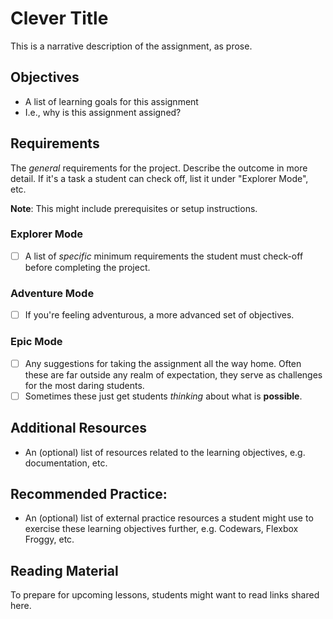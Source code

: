 # Clever Title

This is a narrative description of the assignment, as prose.

## Objectives

- A list of learning goals for this assignment
- I.e., why is this assignment assigned?

## Requirements

The _general_ requirements for the project. Describe the outcome in more detail. If it's a task a student can check off, list it under "Explorer Mode", etc.

**Note**: This might include prerequisites or setup instructions.

### Explorer Mode

- [ ] A list of _specific_ minimum requirements the student must check-off before completing the project.

### Adventure Mode

- [ ] If you're feeling adventurous, a more advanced set of objectives.

### Epic Mode

- [ ] Any suggestions for taking the assignment all the way home. Often these are far outside any realm of expectation,
      they serve as challenges for the most daring students.
- [ ] Sometimes these just get students _thinking_ about what is **possible**.

## Additional Resources

- An (optional) list of resources related to the learning objectives, e.g. documentation, etc.

## Recommended Practice:

- An (optional) list of external practice resources a student might use to exercise these learning objectives further,
  e.g. Codewars, Flexbox Froggy, etc.

## Reading Material

To prepare for upcoming lessons, students might want to read links shared here.
